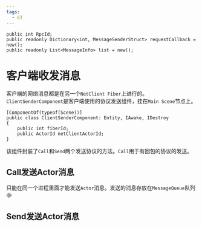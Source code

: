 ```yaml
---
tags:
  - ET
---
```

```CSharp
public int RpcId;
public readonly Dictionary<int, MessageSenderStruct> requestCallback = new();
public readonly List<MessageInfo> list = new();
```
# 客户端收发消息
客户端的网络消息都是在另一个`NetClient Fiber`上进行的。`ClientSenderComponent`是客户端使用的协议发送组件，挂在`Main Scene`节点上。
```CSharp
[ComponentOf(typeof(Scene))]
public class ClientSenderComponent: Entity, IAwake, IDestroy
{
    public int fiberId;
    public ActorId netClientActorId;
}
```
该组件封装了`Call`和`Send`两个发送协议的方法。`Call`用于有回包的协议的发送。
## Call发送Actor消息
只能在同一个进程里面才能发送`Actor`消息。发送的消息存放在`MessageQueue`队列中
## Send发送Actor消息